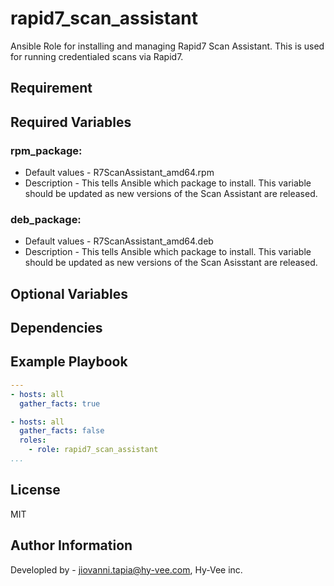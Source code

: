 # rapid7_scan_assistant
Ansible Role for installing and managing Rapid7 Scan Assistant. This is used for running credentialed scans via Rapid7.

Requirement
------------

Required Variables
------------------

### rpm_package:
- Default values - R7ScanAssistant_amd64.rpm
- Description - This tells Ansible which package to install. This variable should be updated as new versions of the Scan Assistant are released.

### deb_package: 
- Default values - R7ScanAssistant_amd64.deb
- Description - This tells Ansible which package to install. This variable should be updated as new versions of the Scan Asisstant are released.

Optional Variables
------------------

Dependencies
------------

Example Playbook
----------------
```yaml
---
- hosts: all
  gather_facts: true

- hosts: all
  gather_facts: false
  roles:
    - role: rapid7_scan_assistant
...
```
License
-------

MIT

Author Information
------------------

Developled by - jiovanni.tapia@hy-vee.com, Hy-Vee inc.